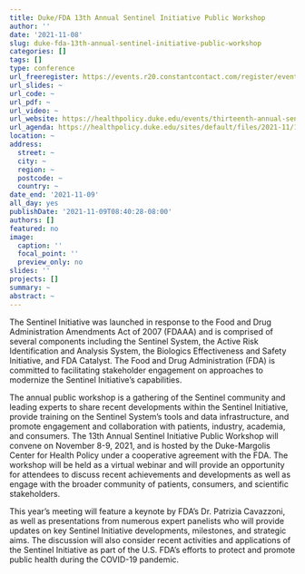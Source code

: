 ```yaml
---
title: Duke/FDA 13th Annual Sentinel Initiative Public Workshop
author: ''
date: '2021-11-08'
slug: duke-fda-13th-annual-sentinel-initiative-public-workshop
categories: []
tags: []
type: conference
url_freeregister: https://events.r20.constantcontact.com/register/eventReg?oeidk=a07eigedu0s021b2a15&oseq=&c=&ch=
url_slides: ~
url_code: ~
url_pdf: ~
url_video: ~
url_website: https://healthpolicy.duke.edu/events/thirteenth-annual-sentinel-initiative-public-workshop
url_agenda: https://healthpolicy.duke.edu/sites/default/files/2021-11/13th%20Annual%20Sentinel%20Initiative%20Workshop%20Agenda%20Final.pdf
location: ~
address:
  street: ~
  city: ~
  region: ~
  postcode: ~
  country: ~
date_end: '2021-11-09'
all_day: yes
publishDate: '2021-11-09T08:40:28-08:00'
authors: []
featured: no
image:
  caption: ''
  focal_point: ''
  preview_only: no
slides: ''
projects: []
summary: ~
abstract: ~
---
```


<!--more-->
The Sentinel Initiative was launched in response to the Food and Drug Administration Amendments Act of 2007 (FDAAA) and is comprised of several components including the Sentinel System, the Active Risk Identification and Analysis System, the Biologics Effectiveness and Safety Initiative, and FDA Catalyst. The Food and Drug Administration (FDA) is committed to facilitating stakeholder engagement on approaches to modernize the Sentinel Initiative’s capabilities.   

The annual public workshop is a gathering of the Sentinel community and leading experts to share recent developments within the Sentinel Initiative, provide training on the Sentinel System’s tools and data infrastructure, and promote engagement and collaboration with patients, industry, academia, and consumers. The 13th Annual Sentinel Initiative Public Workshop will convene on November 8-9, 2021, and is hosted by the Duke-Margolis Center for Health Policy under a cooperative agreement with the FDA. The workshop will be held as a virtual webinar and will provide an opportunity for attendees to discuss recent achievements and developments as well as engage with the broader community of patients, consumers, and scientific stakeholders.  

This year’s meeting will feature a keynote by FDA’s Dr. Patrizia Cavazzoni, as well as presentations from numerous expert panelists who will provide updates on key Sentinel Initiative developments, milestones, and strategic aims. The discussion will also consider recent activities and applications of the Sentinel Initiative as part of the U.S. FDA’s efforts to protect and promote public health during the COVID-19 pandemic.  